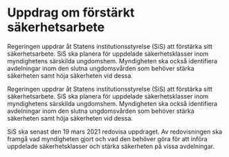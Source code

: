# Uppdrag om förstärkt säkerhetsarbete

Regeringen uppdrar åt Statens institutionsstyrelse (SiS) att förstärka sitt säkerhetsarbete. SiS ska planera för uppdelade säkerhetsklasser inom myndighetens särskilda ungdomshem. Myndigheten ska också identifiera avdelningar inom den slutna ungdomsvården som behöver stärka säkerheten samt höja säkerheten vid dessa.

Regeringen uppdrar åt Statens institutionsstyrelse (SiS) att förstärka sitt säkerhetsarbete. SiS ska planera för uppdelade säkerhetsklasser inom myndighetens särskilda ungdomshem. Myndigheten ska också identifiera avdelningar inom den slutna ungdomsvården som behöver stärka säkerheten samt höja säkerheten vid dessa.

SiS ska senast den 19 mars 2021 redovisa uppdraget. Av redovisningen ska framgå vad myndigheten gjort och vad den behöver göra för att införa uppdelade säkerhetsklasser och stärka säkerheten på vissa avdelningar.
